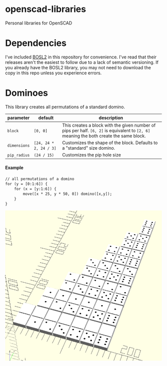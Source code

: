 # openscad-libraries
Personal libraries for OpenSCAD

# Dependencies
I've included [BOSL2](https://github.com/BelfrySCAD/BOSL2) in this repository for convenience. I've read that their releases aren't the easiest to follow due to a lack of semantic versioning. If you already have the BOSL2 library, you may not need to download the copy in this repo unless you experience errors.

# Dominoes
This library creates all permutations of a standard domino.

| parameter | default | description |
|-|-|-|
| `block` | `[0, 0]` | This creates a block with the given number of pips per half. `[6, 2]` is equivalent to `[2, 6]` meaning the both create the same block. |
| `dimensions` | `[24, 24 * 2, 24 / 3]` | Customizes the shape of the block. Defaults to a "standard" size domino. |
| `pip_radius` | `(24 / 15)` | Customizes the pip hole size |

#### Example
```
// all permutations of a domino
for (y = [0:1:6]) {
    for (x = [y:1:6]) {
        move([x * 25, y * 50, 0]) domino([x,y]);
    }
}
```
![dominoes example](images/examples/dominoes.png)